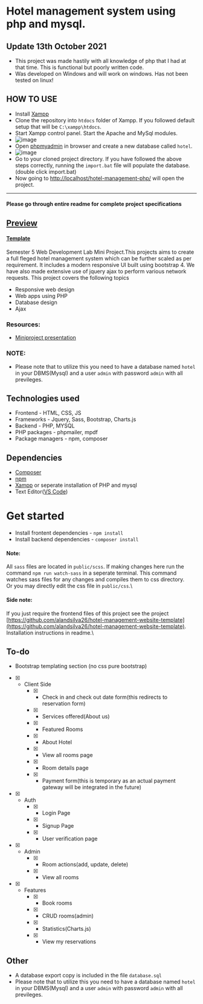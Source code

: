 # Hotel management system using php and mysql.

## Update 13th October 2021
* This project was made hastily with all knowledge of php that I had at that time. This is functional but poorly written code.
* Was developed on Windows and will work on windows. Has not been tested on linux!

## HOW TO USE
* Install [Xampp](https://www.apachefriends.org/download.html)
* Clone the repository into `htdocs` folder of Xampp. If you followed default setup that will be `C:\xampp\htdocs`.
* Start Xampp control panel. Start the Apache and MySql modules.
* ![image](https://user-images.githubusercontent.com/47769063/137183880-f6cbc47f-58ac-407a-855a-c44cc2a15063.png)
* Open [phpmyadmin](http://localhost/phpmyadmin/server_databases.php) in browser and create a new database called `hotel`.
* ![image](https://user-images.githubusercontent.com/47769063/137184066-c8c37b9a-7621-4644-ba99-0983b452875d.png)
* Go to your cloned project directory. If you have followed the above steps correctly, running the `import.bat` file will populate the database.(double click import.bat)
* Now going to [http://localhost/hotel-management-php/](http://localhost/hotel-management-php/) will open the project.

<hr />

#### Please go through entire readme for complete project specifications

## [Preview](https://alandsilva26.github.io/hotel-management-website-template/preview.html)
#### [Template](https://alandsilva26.github.io/hotel-management-website-template/)

Semester 5 Web Development Lab Mini Project.This projects aims to create a full fleged hotel management system which can be further scaled as per requirement. It includes a modern responsive UI built using bootstrap 4. We have also made extensive use of jquery ajax to perform various network requests. This project covers the following topics

- Responsive web design
- Web apps using PHP
- Database design
- Ajax

### Resources:

- [Miniproject presentation](https://docs.google.com/presentation/d/1BsYYEompbIkKHtLUARA2gEXiMBr9GAO1wXQCur1SiHk/edit?usp=sharing)

### NOTE:

- Please note that to utilize this you need to have a database named `hotel` in your DBMS(Mysql) and a user `admin` with password `admin` with all previleges.

## Technologies used

- Frontend - HTML, CSS, JS
- Frameworks - Jquery, Sass, Bootstrap, Charts.js
- Backend - PHP, MYSQL
- PHP packages - phpmailer, mpdf
- Package managers - npm, composer

## Dependencies

- [Composer](https://getcomposer.org/)
- [npm](https://www.npmjs.com/)
- [Xampp](https://www.apachefriends.org/index.html) or seperate installation of PHP and mysql
- Text Editor([VS Code](https://code.visualstudio.com/))

# Get started

- Install frontent dependencies - `npm install`
- Install backend dependencies - `composer install`

#### Note:

All `sass` files are located in `public/scss`. If making changes here run the command `npm run watch-sass` in a seperate terminal. This command watches sass files for any changes and compiles them to css directory.\
Or you may directly edit the css file in `public/css`.\

#### Side note:

If you just require the frontend files of this project see the project [https://github.com/alandsilva26/hotel-management-website-template](https://github.com/alandsilva26/hotel-management-website-template). Installation instructions in readme.\

## To-do

- Bootstrap templating section (no css pure bootstrap)

* [x] - Client Side
    - [x] - Check in and check out date form(this redirects to reservation form)
    - [x] - Services offered(About us)
    - [x] - Featured Rooms
    - [x] - About Hotel
    - [x] - View all rooms page
    - [x] - Room details page
    - [x] - Payment form(this is temporary as an actual payment gateway will be integrated in the future)
* [x] - Auth
    - [x] - Login Page
    - [x] - Signup Page
    - [x] - User verification page
* [x] - Admin
    - [x] - Room actions(add, update, delete)
    - [x] - View all rooms
* [x] - Features
    - [x] - Book rooms
    - [x] - CRUD rooms(admin)
    - [x] - Statistics(Charts.js)
    - [x] - View my reservations

## Other

- A database export copy is included in the file `database.sql`
- Please note that to utilize this you need to have a database named `hotel` in your DBMS(Mysql) and a user `admin` with password `admin` with all previleges.
